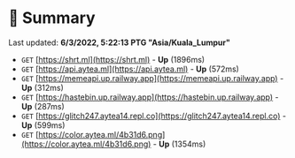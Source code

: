 # 📖 Summary
Last updated: **6/3/2022, 5:22:13 PTG "Asia/Kuala_Lumpur"**

- `GET` [https://shrt.ml](https://shrt.ml) - **Up** (1896ms)
- `GET` [https://api.aytea.ml](https://api.aytea.ml) - **Up** (572ms)
- `GET` [https://memeapi.up.railway.app](https://memeapi.up.railway.app) - **Up** (312ms)
- `GET` [https://hastebin.up.railway.app](https://hastebin.up.railway.app) - **Up** (287ms)
- `GET` [https://glitch247.aytea14.repl.co](https://glitch247.aytea14.repl.co) - **Up** (599ms)
- `GET` [https://color.aytea.ml/4b31d6.png](https://color.aytea.ml/4b31d6.png) - **Up** (1354ms)
